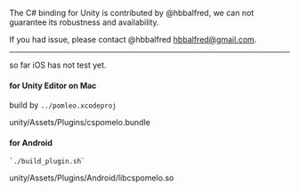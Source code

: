 
The C# binding for Unity is contributed by @hbbalfred, we can not guarantee its robustness and availability.

If you had issue, please contact @hbbalfred <hbbalfred@gmail.com>.

----------------------------------------------------

so far iOS has not test yet.

#### for Unity Editor on Mac

build by `../pomleo.xcodeproj`

unity/Assets/Plugins/cspomelo.bundle

#### for Android

    `./build_plugin.sh`

unity/Assets/Plugins/Android/libcspomelo.so

